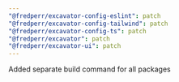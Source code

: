 ```yaml
---
"@fredperr/excavator-config-eslint": patch
"@fredperr/excavator-config-tailwind": patch
"@fredperr/excavator-config-ts": patch
"@fredperr/excavator": patch
"@fredperr/excavator-ui": patch
---
```


Added separate build command for all packages
